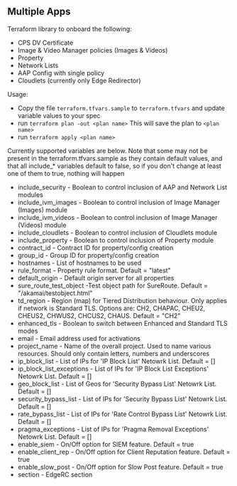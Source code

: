 ## Multiple Apps

Terraform library to onboard the following:

- CPS DV Certificate
- Image & Video Manager policies (Images & Videos)
- Property
- Network Lists
- AAP Config with single policy
- Cloudlets (currently only Edge Redirector)

Usage:

- Copy the file `terraform.tfvars.sample` to `terraform.tfvars` and update variable values to your spec
- run `terraform plan -out <plan name>` This will save the plan to `<plan name>`
- run `terraform apply <plan name>`

Currently supported variables are below. Note that some may not be present in the terraform.tfvars.sample as they contain default values, and that all include_* variables default to false, so if you don't change at least one of them to true, nothing will happen

- include_security - Boolean to control inclusion of AAP and Network List modules
- include_ivm_images - Boolean to control inclusion of Image Manager (Images) module
- include_ivm_videos - Boolean to control inclusion of Image Manager (Videos) module
- include_cloudlets - Boolean to control inclusion of Cloudlets module
- include_property - Boolean to control inclusion of Property module
- contract_id - Contract ID for property/config creation
- group_id - Group ID for property/config creation
- hostnames - List of hostnames to be used
- rule_format - Property rule format. Default = "latest"
- default_origin - Default origin server for all properties
- sure_route_test_object -Test object path for SureRoute. Default = "/akamai/testobject.html"
- td_region - Region (map) for Tiered Distribution behaviour. Only applies if network is Standard TLS. Options are: CH2, CHAPAC, CHEU2, CHEUS2, CHWUS2, CHCUS2, CHAUS. Default = "CH2"
- enhanced_tls - Boolean to switch between Enhanced and Standard TLS modes
- email - Email address used for activations
- project_name - Name of the overall project. Used to name various resources. Should only contain letters, numbers and underscores
- ip_block_list - List of IPs for 'IP Block List' Netowrk List. Default = []
- ip_block_list_exceptions - List of IPs for 'IP Block List Exceptions' Netowrk List. Default = []
- geo_block_list - List of Geos for 'Security Bypass List' Netowrk List. Default = []
- security_bypass_list - List of IPs for 'Security Bypass List' Netowrk List. Default = []
- rate_bypass_list - List of IPs for 'Rate Control Bypass List' Netowrk List. Default = []
- pragma_exceptions - List of IPs for 'Pragma Removal Exceptions' Netowrk List. Default = []
- enable_siem - On/Off option for SIEM feature. Default = true
- enable_client_rep - On/Off option for Client Reputation feature. Default = true
- enable_slow_post - On/Off option for Slow Post feature. Default = true
- section - EdgeRC section